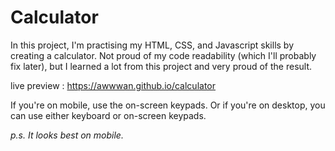 # Calculator

In this project, I'm practising my HTML, CSS, and Javascript skills by creating a calculator. Not proud of my code readability (which I'll probably fix later), but I learned a lot from this project and very proud of the result. 

live preview : https://awwwan.github.io/calculator

If you're on mobile, use the on-screen keypads. Or if you're on desktop, you can use either keyboard or on-screen keypads.

_p.s. It looks best on mobile._
